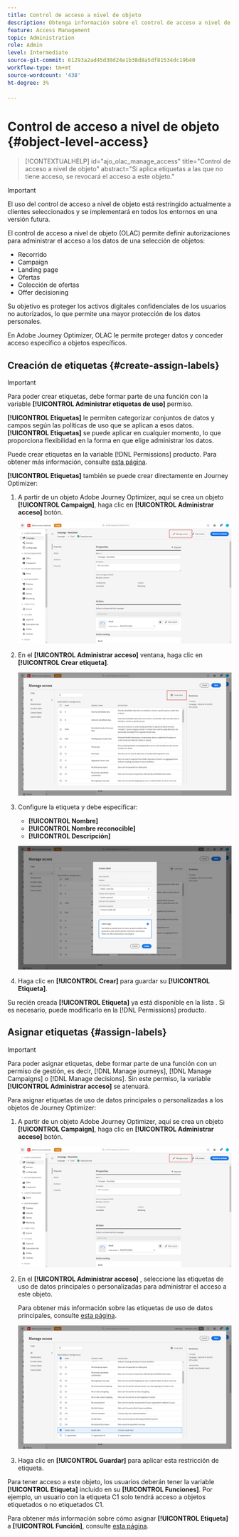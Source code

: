 ```yaml
---
title: Control de acceso a nivel de objeto
description: Obtenga información sobre el control de acceso a nivel de objeto
feature: Access Management
topic: Administration
role: Admin
level: Intermediate
source-git-commit: 61293a2ad45d30d24e1b38d8a5df81534dc19b40
workflow-type: tm+mt
source-wordcount: '438'
ht-degree: 3%

---
```


# Control de acceso a nivel de objeto {#object-level-access}

>[!CONTEXTUALHELP]
>id="ajo_olac_manage_access"
>title="Control de acceso a nivel de objeto"
>abstract="Si aplica etiquetas a las que no tiene acceso, se revocará el acceso a este objeto."

>[!IMPORTANT]
>
>El uso del control de acceso a nivel de objeto está restringido actualmente a clientes seleccionados y se implementará en todos los entornos en una versión futura.

El control de acceso a nivel de objeto (OLAC) permite definir autorizaciones para administrar el acceso a los datos de una selección de objetos:

*  Recorrido 
* Campaign
* Landing page
* Ofertas
* Colección de ofertas
* Offer decisioning

Su objetivo es proteger los activos digitales confidenciales de los usuarios no autorizados, lo que permite una mayor protección de los datos personales.

En Adobe Journey Optimizer, OLAC le permite proteger datos y conceder acceso específico a objetos específicos.

## Creación de etiquetas {#create-assign-labels}

>[!IMPORTANT]
>
>Para poder crear etiquetas, debe formar parte de una función con la variable **[!UICONTROL Administrar etiquetas de uso]** permiso.

**[!UICONTROL Etiquetas]** le permiten categorizar conjuntos de datos y campos según las políticas de uso que se aplican a esos datos. **[!UICONTROL Etiquetas]** se puede aplicar en cualquier momento, lo que proporciona flexibilidad en la forma en que elige administrar los datos.

Puede crear etiquetas en la variable [!DNL Permissions] producto. Para obtener más información, consulte [esta página](https://experienceleague.adobe.com/docs/experience-platform/access-control/abac/permissions-ui/labels.html).

**[!UICONTROL Etiquetas]** también se puede crear directamente en Journey Optimizer:

1. A partir de un objeto Adobe Journey Optimizer, aquí se crea un objeto **[!UICONTROL Campaign]**, haga clic en **[!UICONTROL Administrar acceso]** botón.

   ![](assets/olac_1.png)

1. En el **[!UICONTROL Administrar acceso]** ventana, haga clic en **[!UICONTROL Crear etiqueta]**.

   ![](assets/olac_2.png)

1. Configure la etiqueta y debe especificar:
   * **[!UICONTROL Nombre]**
   * **[!UICONTROL Nombre reconocible]**
   * **[!UICONTROL Descripción]**

   ![](assets/olac_3.png)

1. Haga clic en **[!UICONTROL Crear]** para guardar su **[!UICONTROL Etiqueta]**.

Su recién creada **[!UICONTROL Etiqueta]** ya está disponible en la lista . Si es necesario, puede modificarlo en la [!DNL Permissions] producto.

## Asignar etiquetas {#assign-labels}

>[!IMPORTANT]
>
>Para poder asignar etiquetas, debe formar parte de una función con un permiso de gestión, es decir, [!DNL Manage journeys], [!DNL Manage Campaigns] o [!DNL Manage decisions]. Sin este permiso, la variable **[!UICONTROL Administrar acceso]** se atenuará.

Para asignar etiquetas de uso de datos principales o personalizadas a los objetos de Journey Optimizer:

1. A partir de un objeto Adobe Journey Optimizer, aquí se crea un objeto **[!UICONTROL Campaign]**, haga clic en **[!UICONTROL Administrar acceso]** botón.

   ![](assets/olac_1.png)

1. En el **[!UICONTROL Administrar acceso]** , seleccione las etiquetas de uso de datos principales o personalizadas para administrar el acceso a este objeto.

   Para obtener más información sobre las etiquetas de uso de datos principales, consulte [esta página](https://experienceleague.adobe.com/docs/experience-platform/data-governance/labels/reference.html).

   ![](assets/olac_4.png)

1. Haga clic en **[!UICONTROL Guardar]** para aplicar esta restricción de etiqueta.

Para tener acceso a este objeto, los usuarios deberán tener la variable **[!UICONTROL Etiqueta]** incluido en su **[!UICONTROL Funciones]**.
Por ejemplo, un usuario con la etiqueta C1 solo tendrá acceso a objetos etiquetados o no etiquetados C1.

Para obtener más información sobre cómo asignar **[!UICONTROL Etiqueta]** a **[!UICONTROL Función]**, consulte [esta página](https://experienceleague.adobe.com/docs/experience-platform/access-control/abac/permissions-ui/permissions.html?lang=en#manage-labels-for-a-role).



